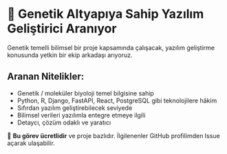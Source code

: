 # 🚀 Genetik Altyapıya Sahip Yazılım Geliştirici Aranıyor

Genetik temelli bilimsel bir proje kapsamında çalışacak, yazılım geliştirme konusunda yetkin bir ekip arkadaşı arıyoruz.

## Aranan Nitelikler:
- Genetik / moleküler biyoloji temel bilgisine sahip
- Python, R, Django, FastAPI, React, PostgreSQL gibi teknolojilere hâkim
- Sıfırdan yazılım geliştirebilecek seviyede
- Bilimsel verileri yazılımla entegre etmeye ilgili
- Detaycı, çözüm odaklı ve yaratıcı

💼 **Bu görev ücretlidir** ve proje bazlıdır.
İlgilenenler GitHub profilimden Issue açarak ulaşabilir.


